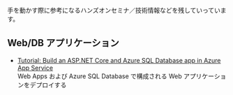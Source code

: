 手を動かす際に参考になるハンズオンセミナ／技術情報などを残していっています。

## Web/DB アプリケーション

* [Tutorial: Build an ASP.NET Core and Azure SQL Database app in Azure App Service](https://docs.microsoft.com/en-us/azure/app-service/tutorial-dotnetcore-sqldb-app)  
Web Apps および Azure SQL Database で構成される Web アプリケーションをデプロイする